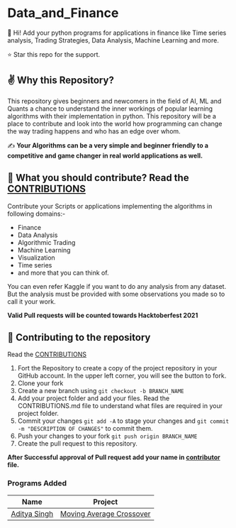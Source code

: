 # Data_and_Finance 
👋 Hi! Add your python programs for applications in finance like Time series analysis, Trading Strategies, Data Analysis, Machine Learning and more.

⭐ Star this repo for the support.

## ✌ Why this Repository?
This repository gives beginners and newcomers in the field of AI, ML and Quants a chance to understand the inner workings of popular learning algorithms with their implementation in python.
This repository will be a place to contribute and look into the world how programming can change the way trading happens and who has an edge over whom.

✍ <b>Your Algorithms can be a very simple and beginner friendly to a competitive and game changer in real world applications as well.</b>

## 🙌  What you should contribute? Read the [CONTRIBUTIONS](https://github.com/aditya172926/Data_and_Finance/blob/master/CONTRIBUTING.md)
Contribute your Scripts or applications implementing the algorithms in following domains:- 
- Finance
- Data Analysis
- Algorithmic Trading
- Machine Learning
- Visualization
- Time series
- and more that you can think of.

You can even refer Kaggle if you want to do any analysis from any dataset. But the analysis must be provided with some observations you made so to call it your work.

<b> Valid Pull requests will be counted towards Hacktoberfest 2021</b>

## 🤝  Contributing to the repository
Read the [CONTRIBUTIONS](https://github.com/aditya172926/Data_and_Finance/blob/master/CONTRIBUTING.md)
1) Fort the Repository to create a copy of the project repository in your GitHub account. In the upper left corner, you will see the button to fork.
2) Clone your fork 
3) Create a new branch using `git checkout -b BRANCH_NAME`
4) Add your project folder and add your files. Read the CONTRIBUTIONS.md file to understand what files are required in your project folder.
5) Commit your changes `git add -A` to stage your changes and `git commit -m "DESCRIPTION OF CHANGES"` to commit them.
6) Push your changes to your fork `git push origin BRANCH_NAME`
7) Create the pull request to this repository.

<b> After Successful approval of Pull request add your name in [contributor](https://github.com/aditya172926/Data_and_Finance/blob/master/contributors.md) file.</b>
 
### Programs Added
| Name | Project |
|------|---------|
|[Aditya Singh](https://github.com/aditya172926)| [Moving Average Crossover](https://github.com/aditya172926/Data_and_Finance/tree/dashboard2)|

